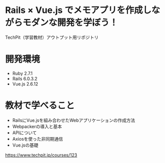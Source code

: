 # Rails × Vue.js でメモアプリを作成しながらモダンな開発を学ぼう！
TechPit（学習教材）アウトプット用リポジトリ

# 開発環境
- Ruby 2.7.1
- Rails 6.0.3.2
- Vue.js 2.6.12

# 教材で学べること
- RailsにVue.jsを組み合わせたWebアプリケーションの作成方法
- Webpackerの導入と基本
- APIについて
- Axiosを使った非同期通信
- Vue.jsの基礎

https://www.techpit.jp/courses/123
